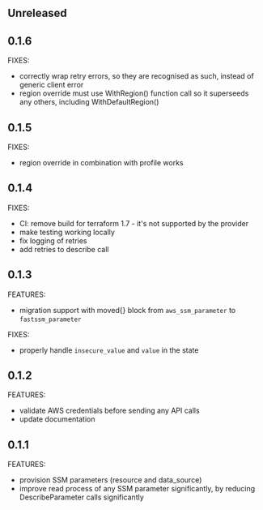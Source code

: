 ## Unreleased

## 0.1.6

FIXES:
* correctly wrap retry errors, so they are recognised as such, instead of generic client error
* region override must use WithRegion() function call so it superseeds any others, including WithDefaultRegion()

## 0.1.5

FIXES:
* region override in combination with profile works

## 0.1.4

FIXES:
* CI: remove build for terraform 1.7 - it's not supported by the provider
* make testing working locally
* fix logging of retries
* add retries to describe call

## 0.1.3

FEATURES:
* migration support with moved{} block from `aws_ssm_parameter` to `fastssm_parameter`

FIXES:
* properly handle `insecure_value` and `value` in the state

## 0.1.2

FEATURES:
* validate AWS credentials before sending any API calls
* update documentation

## 0.1.1

FEATURES:
* provision SSM parameters (resource and data_source)
* improve read process of any SSM parameter significantly, by reducing DescribeParameter calls significantly
